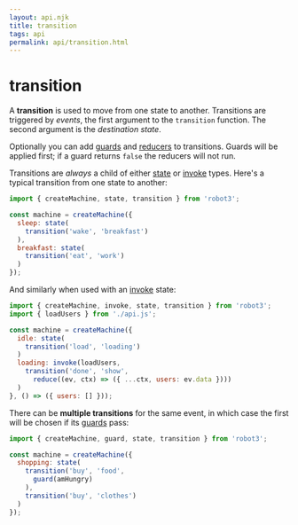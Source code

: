 ```yaml
---
layout: api.njk
title: transition
tags: api
permalink: api/transition.html
---
```


# transition

A __transition__ is used to move from one state to another. Transitions are triggered by *events*, the first argument to the `transition` function. The second argument is the *destination state*.

Optionally you can add [guards](#guard) and [reducers](#reduce) to transitions. Guards will be applied first; if a guard returns `false` the reducers will not run.

Transitions are *always* a child of either [state](#state) or [invoke](#invoke) types. Here's a typical transition from one state to another:

```js
import { createMachine, state, transition } from 'robot3';

const machine = createMachine({
  sleep: state(
    transition('wake', 'breakfast')
  ),
  breakfast: state(
    transition('eat', 'work')
  )
});
```

And similarly when used with an [invoke](#invoke) state:

```js
import { createMachine, invoke, state, transition } from 'robot3';
import { loadUsers } from './api.js';

const machine = createMachine({
  idle: state(
    transition('load', 'loading')
  )
  loading: invoke(loadUsers,
    transition('done', 'show',
      reduce((ev, ctx) => ({ ...ctx, users: ev.data })))
  )
}, () => ({ users: [] }));
```

There can be __multiple transitions__ for the same event, in which case the first will be chosen if its [guards](#guard) pass:

```js
import { createMachine, guard, state, transition } from 'robot3';

const machine = createMachine({
  shopping: state(
    transition('buy', 'food',
      guard(amHungry)
    ),
    transition('buy', 'clothes')
  )
});
```

